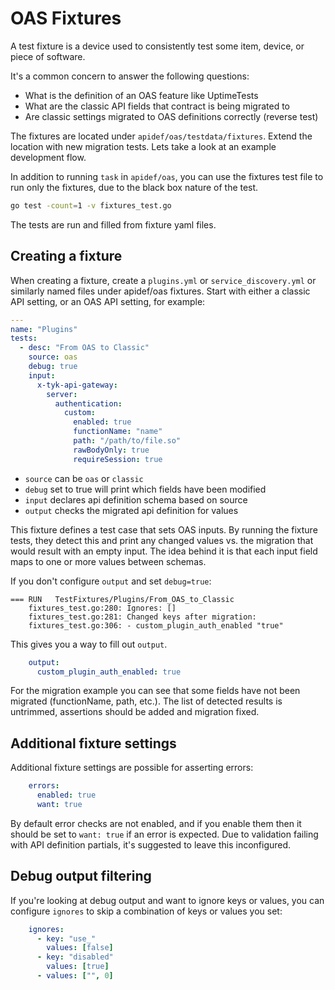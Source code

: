 # OAS Fixtures

A test fixture is a device used to consistently test some item, device, or piece of software.

It's a common concern to answer the following questions:

- What is the definition of an OAS feature like UptimeTests
- What are the classic API fields that contract is being migrated to
- Are classic settings migrated to OAS definitions correctly (reverse test)

The fixtures are located under `apidef/oas/testdata/fixtures`. Extend the location with new migration tests. Lets take a look at an example development flow.

In addition to running `task` in `apidef/oas`, you can use the fixtures test file to run only the fixtures, due to the black box nature of the test.

```bash
go test -count=1 -v fixtures_test.go
```

The tests are run and filled from fixture yaml files.

## Creating a fixture

When creating a fixture, create a `plugins.yml` or `service_discovery.yml` or similarly named files under apidef/oas fixtures. Start with either a classic API setting, or an OAS API setting, for example:

```yaml
---
name: "Plugins"
tests:
  - desc: "From OAS to Classic"
    source: oas
    debug: true
    input:
      x-tyk-api-gateway:
        server:
          authentication:
            custom:
              enabled: true
              functionName: "name"
              path: "/path/to/file.so"
              rawBodyOnly: true
              requireSession: true
```

- `source` can be `oas` or `classic`
- `debug` set to true will print which fields have been modified
- `input` declares api definition schema based on source
- `output` checks the migrated api definition for values

This fixture defines a test case that sets OAS inputs. By running the fixture tests, they detect this and print any changed values vs. the migration that would result with an empty input. The idea behind it is that each input field maps to one or more values between schemas.

If you don't configure `output` and set `debug=true`:

```text
=== RUN   TestFixtures/Plugins/From_OAS_to_Classic
    fixtures_test.go:280: Ignores: []
    fixtures_test.go:281: Changed keys after migration:
    fixtures_test.go:306: - custom_plugin_auth_enabled "true"
```

This gives you a way to fill out `output`.

```yaml
    output:
      custom_plugin_auth_enabled: true
```

For the migration example you can see that some fields have not been migrated (functionName, path, etc.). The list of detected results is untrimmed, assertions should be added and migration fixed.

## Additional fixture settings

Additional fixture settings are possible for asserting errors:

```yaml
    errors:
      enabled: true
      want: true
```

By default error checks are not enabled, and if you enable them then it should be set to `want: true` if an error is expected. Due to validation failing with API definition partials, it's suggested to leave this inconfigured.

## Debug output filtering

If you're looking at debug output and want to ignore keys or values, you can configure `ignores` to skip a combination of keys or values you set:

```yaml
    ignores:
      - key: "use_"
        values: [false]
      - key: "disabled"
        values: [true]
      - values: ["", 0]
```
